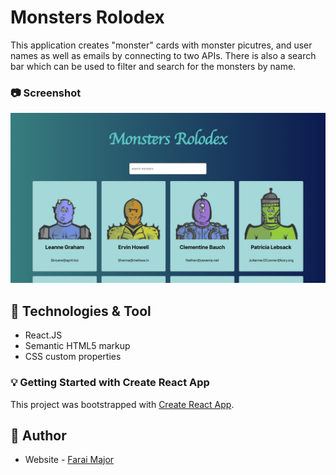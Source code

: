 # Monsters Rolodex

This application creates "monster" cards with monster picutres, and user names as well as emails by connecting to two APIs. There is also a search bar which can be used to filter and search for the monsters by name.
### :camera: Screenshot

![screenshot](src/rolodex.png)

## :hammer: Technologies & Tool

- React.JS
- Semantic HTML5 markup
- CSS custom properties


### :bulb: Getting Started with Create React App

This project was bootstrapped with [Create React App](https://github.com/facebook/create-react-app).

## :bust_in_silhouette: Author

- Website - [Farai Major](https://faraimajor.com/)

